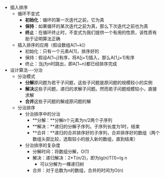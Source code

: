- 插入排序
    - 循环不变式
        - **初始化**：循环的第一次迭代之前，它为真
        - **保持**：如果循环的某次迭代之前为真，那么下次迭代之前也为真
        - **终止**：在循环终止时，不变式为我们提供一个有用的性质，该性质有助于证明算法正确
    - 插入排序的应用（假设数组A[1~k]）
        - 初始化：只有一个元素A[1]，排序好的
        - 保持：假设A[1~j]有序，将A[j+1]插入，那么A[1,j+1]有序
        - 终止：当j为n时跳出，即A[1~n]都已经排序完成
- 设计算法---分治
    - 分治模式
        - **分解**原问题为若干子问题，这些子问题是原问题的规模较小的实例
        - **解决**这些子问题，递归的求解子问题。然而若子问题规模较小，直接求解
        - **合并**这些子问题的解成原问题的解
    - 分治排序
        - 分治排序中的分治
            - **分解：**分解n个元素为n/2两个子序列
            - **解决：**递归的分解子序列。子序列长度为1时，结束
            - **合并：**递归的合并排序好的子序列，合并排序好的数组（两个数组头部比较，选取较小的放入新的数组，直到结束）
        - 分治排序的复杂度
            - 分解时间：将数组分解，O(1)
            - 解决：递归解决：2*T(n/2)，即为lg(n)T(1)=lg n
                - 可以分解为一棵递归树
            - 合并：对于总数为n的数组，合并的时间为O(n)
